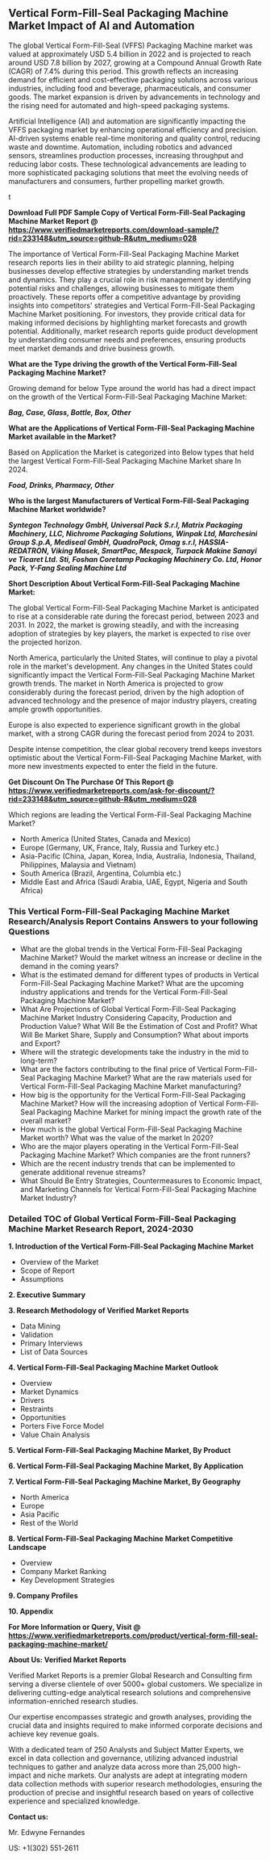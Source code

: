 <h2>Vertical Form-Fill-Seal Packaging Machine Market Impact of AI and Automation</h2><p>The global Vertical Form-Fill-Seal (VFFS) Packaging Machine market was valued at approximately USD 5.4 billion in 2022 and is projected to reach around USD 7.8 billion by 2027, growing at a Compound Annual Growth Rate (CAGR) of 7.4% during this period. This growth reflects an increasing demand for efficient and cost-effective packaging solutions across various industries, including food and beverage, pharmaceuticals, and consumer goods. The market expansion is driven by advancements in technology and the rising need for automated and high-speed packaging systems.</p><p>Artificial Intelligence (AI) and automation are significantly impacting the VFFS packaging market by enhancing operational efficiency and precision. AI-driven systems enable real-time monitoring and quality control, reducing waste and downtime. Automation, including robotics and advanced sensors, streamlines production processes, increasing throughput and reducing labor costs. These technological advancements are leading to more sophisticated packaging solutions that meet the evolving needs of manufacturers and consumers, further propelling market growth.</p>t</p><p id="" class=""><strong>Download Full PDF Sample Copy of Vertical Form-Fill-Seal Packaging Machine Market Report @ <a href="https://www.verifiedmarketreports.com/download-sample/?rid=233148&utm_source=github-R&utm_medium=028" target="_blank">https://www.verifiedmarketreports.com/download-sample/?rid=233148&utm_source=github-R&utm_medium=028</a></strong></p><p>The importance of&nbsp;Vertical Form-Fill-Seal Packaging Machine Market research reports lies in their ability to aid strategic planning, helping businesses develop effective strategies by understanding market trends and dynamics. They play a crucial role in risk management by identifying potential risks and challenges, allowing businesses to mitigate them proactively. These reports offer a competitive advantage by providing insights into competitors' strategies and Vertical Form-Fill-Seal Packaging Machine Market positioning. For investors, they provide critical data for making informed decisions by highlighting market forecasts and growth potential. Additionally, market research reports guide product development by understanding consumer needs and preferences, ensuring products meet market demands and drive business growth.</p><p><strong>What are the&nbsp;Type driving the growth of the Vertical Form-Fill-Seal Packaging Machine Market?</strong></p><p id="" class="">Growing demand for below Type around the world has had a direct impact on the growth of the Vertical Form-Fill-Seal Packaging Machine Market:</p><em><strong>Bag, Case, Glass, Bottle, Box, Other</strong></em></p><strong>What are the&nbsp;Applications&nbsp;of Vertical Form-Fill-Seal Packaging Machine Market available in the Market?</strong></p><p id="" class="">Based on Application the Market is categorized into Below types that held the largest Vertical Form-Fill-Seal Packaging Machine Market share In 2024.</p><em><strong>Food, Drinks, Pharmacy, Other</strong></em></p><strong>Who is the largest Manufacturers of Vertical Form-Fill-Seal Packaging Machine Market worldwide?</strong></p><p><em><strong>Syntegon Technology GmbH, Universal Pack S.r.l, Matrix Packaging Machinery, LLC, Nichrome Packaging Solutions, Winpak Ltd, Marchesini Group S.p.A, Mediseal GmbH, QuadroPack, Omag s.r.l, HASSIA-REDATRON, Viking Masek, SmartPac, Mespack, Turpack Makine Sanayi ve Ticaret Ltd. Sti, Foshan Coretamp Packaging Machinery Co. Ltd, Honor Pack, Y-Fang Sealing Machine Ltd</strong></em></p><p id="" class=""><strong>Short Description About Vertical Form-Fill-Seal Packaging Machine Market:</strong></p><p>The global Vertical Form-Fill-Seal Packaging Machine Market is anticipated to rise at a considerable rate during the forecast period, between 2023 and 2031. In 2022, the market is growing steadily, and with the increasing adoption of strategies by key players, the market is expected to rise over the projected horizon.</p><p>North America, particularly the United States, will continue to play a pivotal role in the market's development. Any changes in the United States could significantly impact the Vertical Form-Fill-Seal Packaging Machine Market growth trends. The market in North America is projected to grow considerably during the forecast period, driven by the high adoption of advanced technology and the presence of major industry players, creating ample growth opportunities.</p><p>Europe is also expected to experience significant growth in the global market, with a strong CAGR during the forecast period from 2024 to 2031.</p><p>Despite intense competition, the clear global recovery trend keeps investors optimistic about the Vertical Form-Fill-Seal Packaging Machine Market, with more new investments expected to enter the field in the future.</p><p id="" class=""><strong>Get Discount On The Purchase Of This Report @ <a href="https://www.verifiedmarketreports.com/ask-for-discount/?rid=233148&utm_source=github-R&utm_medium=028" target="_blank">https://www.verifiedmarketreports.com/ask-for-discount/?rid=233148&utm_source=github-R&utm_medium=028</a></strong></p>Which regions are leading the Vertical Form-Fill-Seal Packaging Machine Market?</p><ul><li>North America (United States, Canada and Mexico)</li><li>Europe (Germany, UK, France, Italy, Russia and Turkey etc.)</li><li>Asia-Pacific (China, Japan, Korea, India, Australia, Indonesia, Thailand, Philippines, Malaysia and Vietnam)</li><li>South America (Brazil, Argentina, Columbia etc.)</li><li>Middle East and Africa (Saudi Arabia, UAE, Egypt, Nigeria and South Africa)</li></ul><h3 id="" class="">This Vertical Form-Fill-Seal Packaging Machine Market Research/Analysis Report Contains Answers to your following Questions</h3><ul><li>What are the global trends in the Vertical Form-Fill-Seal Packaging Machine Market? Would the market witness an increase or decline in the demand in the coming years?</li><li>What is the estimated demand for different types of products in Vertical Form-Fill-Seal Packaging Machine Market? What are the upcoming industry applications and trends for the Vertical Form-Fill-Seal Packaging Machine Market?</li><li>What Are Projections of Global Vertical Form-Fill-Seal Packaging Machine Market Industry Considering Capacity, Production and Production Value? What Will Be the Estimation of Cost and Profit? What Will Be Market Share, Supply and Consumption? What about imports and Export?</li><li>Where will the strategic developments take the industry in the mid to long-term?</li><li>What are the factors contributing to the final price of Vertical Form-Fill-Seal Packaging Machine Market? What are the raw materials used for Vertical Form-Fill-Seal Packaging Machine Market manufacturing?</li><li>How big is the opportunity for the Vertical Form-Fill-Seal Packaging Machine Market? How will the increasing adoption of Vertical Form-Fill-Seal Packaging Machine Market for mining impact the growth rate of the overall market?</li><li>How much is the global Vertical Form-Fill-Seal Packaging Machine Market worth? What was the value of the market In 2020?</li><li>Who are the major players operating in the Vertical Form-Fill-Seal Packaging Machine Market? Which companies are the front runners?</li><li>Which are the recent industry trends that can be implemented to generate additional revenue streams?</li><li>What Should Be Entry Strategies, Countermeasures to Economic Impact, and Marketing Channels for Vertical Form-Fill-Seal Packaging Machine Market Industry?</li></ul><h3 id="" class="">Detailed TOC of Global Vertical Form-Fill-Seal Packaging Machine Market Research Report, 2024-2030</h3><p id="" class=""><strong>1. Introduction of the Vertical Form-Fill-Seal Packaging Machine Market</strong></p><ul><li>Overview of the Market</li><li>Scope of Report</li><li>Assumptions</li></ul><p id="" class=""><strong>2. Executive Summary</strong></p><p id="" class=""><strong>3. Research Methodology of Verified Market Reports</strong></p><ul><li>Data Mining</li><li>Validation</li><li>Primary Interviews</li><li>List of Data Sources</li></ul><p id="" class=""><strong>4. Vertical Form-Fill-Seal Packaging Machine Market Outlook</strong></p><ul><li>Overview</li><li>Market Dynamics</li><li>Drivers</li><li>Restraints</li><li>Opportunities</li><li>Porters Five Force Model</li><li>Value Chain Analysis</li></ul><p id="" class=""><strong>5. Vertical Form-Fill-Seal Packaging Machine Market, By Product</strong></p><p id="" class=""><strong>6. Vertical Form-Fill-Seal Packaging Machine Market, By Application</strong></p><p id="" class=""><strong>7. Vertical Form-Fill-Seal Packaging Machine Market, By Geography</strong></p><ul><li>North America</li><li>Europe</li><li>Asia Pacific</li><li>Rest of the World</li></ul><p id="" class=""><strong>8. Vertical Form-Fill-Seal Packaging Machine Market Competitive Landscape</strong></p><ul><li>Overview</li><li>Company Market Ranking</li><li>Key Development Strategies</li></ul><p id="" class=""><strong>9. Company Profiles</strong></p><p id="" class=""><strong>10. Appendix</strong></p><p id="" class=""><strong>For More Information or Query, Visit @ <a href="https://www.verifiedmarketreports.com/product/vertical-form-fill-seal-packaging-machine-market/" target="_blank">https://www.verifiedmarketreports.com/product/vertical-form-fill-seal-packaging-machine-market/</a></strong></p><p id="" class=""><strong>About Us: Verified Market Reports</strong></p><p id="" class="">Verified Market Reports is a premier Global Research and Consulting firm serving a diverse clientele of over 5000+ global customers. We specialize in delivering cutting-edge analytical research solutions and comprehensive information-enriched research studies.</p><p id="" class="">Our expertise encompasses strategic and growth analyses, providing the crucial data and insights required to make informed corporate decisions and achieve key revenue goals.</p><p id="" class="">With a dedicated team of 250 Analysts and Subject Matter Experts, we excel in data collection and governance, utilizing advanced industrial techniques to gather and analyze data across more than 25,000 high-impact and niche markets. Our analysts are adept at integrating modern data collection methods with superior research methodologies, ensuring the production of precise and insightful research based on years of collective experience and specialized knowledge.</p><p id="" class=""><strong>Contact us:</strong></p><p id="" class="">Mr. Edwyne Fernandes</p><p id="" class="">US: +1(302) 551-2611</p>